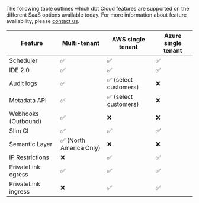 The following table outlines which dbt Cloud features are supported on the different SaaS options available today. For more information about feature availability, please [contact us](https://www.getdbt.com/contact/).

| Feature                       | Multi-tenant | AWS single tenant     | Azure single tenant  | 
|-------------------------------|--------------|-----------------------|----------------------|
| Scheduler                     | ✅           | ✅                     | ✅                   |  
| IDE 2.0                       | ✅           | ✅                     | ✅                   |  
| Audit logs                    | ✅           | ✅ (select customers)  | ❌                   |  
| Metadata API                  | ✅           | ✅ (select customers)  | ❌                   | 
| Webhooks (Outbound)           | ✅           | ❌                     | ❌                   |
| Slim CI                       | ✅           | ✅                     | ✅                   | 
| Semantic Layer                | ✅ (North America Only) | ❌          | ❌                   | 
| IP Restrictions               | ❌           | ✅                     | ✅                   | 
| PrivateLink egress            | ✅           | ✅                     | ✅                   | 
| PrivateLink ingress           | ❌           | ✅                     | ✅                   | 
